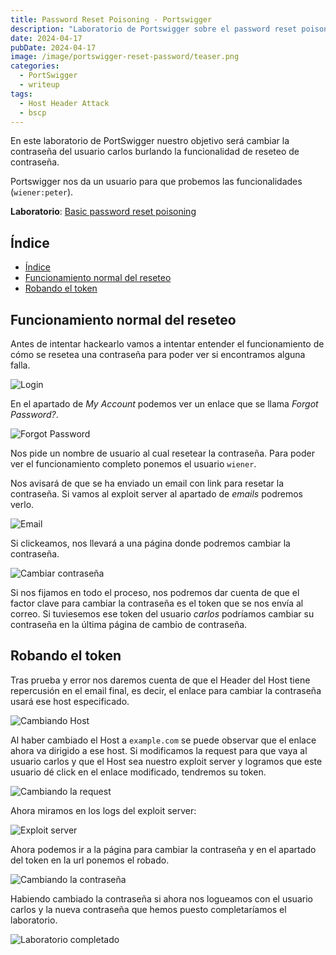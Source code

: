 ```yaml
---
title: Password Reset Poisoning - Portswigger
description: "Laboratorio de Portswigger sobre el password reset poisoning"
date: 2024-04-17
pubDate: 2024-04-17
image: /image/portswigger-reset-password/teaser.png
categories:
  - PortSwigger
  - writeup
tags:
  - Host Header Attack
  - bscp
---
```


En este laboratorio de PortSwigger nuestro objetivo será cambiar la contraseña del usuario carlos burlando la funcionalidad de reseteo de contraseña.

Portswigger nos da un usuario para que probemos las funcionalidades (`wiener:peter`).

**Laboratorio**: [Basic password reset poisoning](https://portswigger.net/web-security/host-header/exploiting/password-reset-poisoning/lab-host-header-basic-password-reset-poisoning)

## Índice
- [Índice](#índice)
- [Funcionamiento normal del reseteo](#funcionamiento-normal-del-reseteo)
- [Robando el token](#robando-el-token)

<a id="funcionamiento-normal-del-reseteo"></a>
## Funcionamiento normal del reseteo

Antes de intentar hackearlo vamos a intentar entender el funcionamiento de cómo se resetea una contraseña para poder ver si encontramos alguna falla.

![Login](/image/portswigger-reset-password/funcionamiento1.png)

En el apartado de _My Account_ podemos ver un enlace que se llama _Forgot Password?_. 

![Forgot Password](/image/portswigger-reset-password/funcionamiento2.png)

Nos pide un nombre de usuario al cual resetear la contraseña. Para poder ver el funcionamiento completo ponemos el usuario `wiener`.

Nos avisará de que se ha enviado un email con link para resetar la contraseña. Si vamos al exploit server al apartado de _emails_ podremos verlo.

![Email](/image/portswigger-reset-password/funcionamiento3.png)

Si clickeamos, nos llevará a una página donde podremos cambiar la contraseña.

![Cambiar contraseña](/image/portswigger-reset-password/funcionamiento4.png)

Si nos fijamos en todo el proceso, nos podremos dar cuenta de que el factor clave para cambiar la contraseña es el token que se nos envía al correo. Si tuviesemos ese token del usuario _carlos_ podríamos cambiar su contraseña en la última página de cambio de contraseña.

<a id="robando-el-token"></a>
## Robando el token

Tras prueba y error nos daremos cuenta de que el Header del Host tiene repercusión en el email final, es decir, el enlace para cambiar la contraseña usará ese host especificado.

![Cambiando Host](/image/portswigger-reset-password/pruebaDeHost.png)

Al haber cambiado el Host a `example.com` se puede observar que el enlace ahora va dirigido a ese host. Si modificamos la request para que vaya al usuario carlos y que el Host sea nuestro exploit server y logramos que este usuario dé click en el enlace modificado, tendremos su token.

![Cambiando la request](/image/portswigger-reset-password/robarToken.png)

Ahora miramos en los logs del exploit server:

![Exploit server](/image/portswigger-reset-password/tokenRobado.png)

Ahora podemos ir a la página para cambiar la contraseña y en el apartado del token en la url ponemos el robado.

![Cambiando la contraseña](/image/portswigger-reset-password/cambioDeContraseña.png)

Habiendo cambiado la contraseña si ahora nos logueamos con el usuario carlos y la nueva contraseña que hemos puesto completaríamos el laboratorio.

![Laboratorio completado](/image/portswigger-reset-password/completado.png)